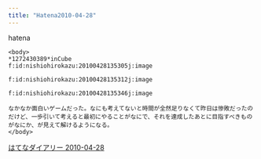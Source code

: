 ```yaml
---
title: "Hatena2010-04-28"
---
```


hatena

```
<body>
*1272430389*inCube
f:id:nishiohirokazu:20100428135305j:image

f:id:nishiohirokazu:20100428135312j:image

f:id:nishiohirokazu:20100428135346j:image

なかなか面白いゲームだった。なにも考えてないと時間が全然足りなくて昨日は惨敗だったのだけど、一歩引いて考えると最初にやることがなにで、それを達成したあとに目指すべきものがなにか、が見えて解けるようになる。
</body>
```


[はてなダイアリー 2010-04-28](https://nishiohirokazu.hatenadiary.org/archive/2010/04/28)